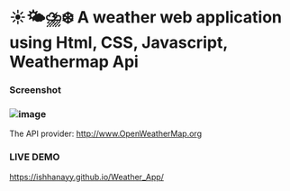 # ☀️🌤⛈❄️ A weather web application using Html, CSS, Javascript, Weathermap Api
### Screenshot
### ![image](https://github.com/ishhanayy/Weather-app/assets/86361355/5b71203e-d07e-4362-a815-5d6700d7acf3)
The API provider: http://www.OpenWeatherMap.org

### LIVE DEMO
https://ishhanayy.github.io/Weather_App/
